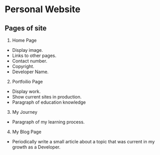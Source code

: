 # Personal Website

## Pages of site

1. Home Page
  * Display image.
  * Links to other pages.
  * Contact number.
  * Copyright.
  * Developer Name.
2. Portfoilio Page
  * Display work.
  * Show current sites in production.
  * Paragraph of education knowledge
3. My Journey
  * Paragraph of my learning process.
4. My Blog Page
  * Periodically write a small article about a topic that was current in my growth as a Developer.
